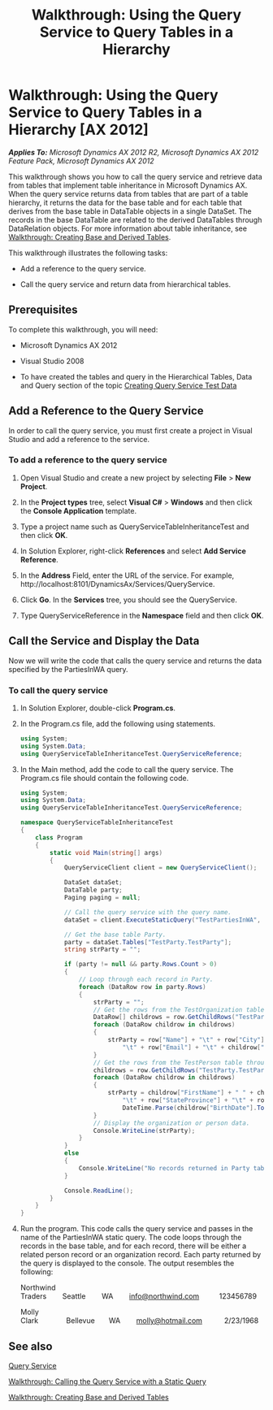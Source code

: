 ﻿---
title: 'Walkthrough: Using the Query Service to Query Tables in a Hierarchy'
TOCTitle: 'Walkthrough: Using the Query Service to Query Tables in a Hierarchy'
ms:assetid: 15c944d2-e4a6-4d7b-b790-83567a96a0b9
ms:mtpsurl: https://technet.microsoft.com/en-us/library/Gg843785(v=AX.60)
ms:contentKeyID: 35240628
ms.date: 11/07/2012
mtps_version: v=AX.60
dev_langs:
- csharp
---

# Walkthrough: Using the Query Service to Query Tables in a Hierarchy [AX 2012]


_**Applies To:** Microsoft Dynamics AX 2012 R2, Microsoft Dynamics AX 2012 Feature Pack, Microsoft Dynamics AX 2012_

This walkthrough shows you how to call the query service and retrieve data from tables that implement table inheritance in Microsoft Dynamics AX. When the query service returns data from tables that are part of a table hierarchy, it returns the data for the base table and for each table that derives from the base table in DataTable objects in a single DataSet. The records in the base DataTable are related to the derived DataTables through DataRelation objects. For more information about table inheritance, see [Walkthrough: Creating Base and Derived Tables](https://technet.microsoft.com/en-us/library/gg844024\(v=ax.60\)).

This walkthrough illustrates the following tasks:

  - Add a reference to the query service.

  - Call the query service and return data from hierarchical tables.

## Prerequisites

To complete this walkthrough, you will need:

  - Microsoft Dynamics AX 2012

  - Visual Studio 2008

  - To have created the tables and query in the Hierarchical Tables, Data and Query section of the topic [Creating Query Service Test Data](creating-query-service-test-data.md)

## Add a Reference to the Query Service

In order to call the query service, you must first create a project in Visual Studio and add a reference to the service.

### To add a reference to the query service

1.  Open Visual Studio and create a new project by selecting **File** \> **New Project**.

2.  In the **Project types** tree, select **Visual C\#** \> **Windows** and then click the **Console Application** template.

3.  Type a project name such as QueryServiceTableInheritanceTest and then click **OK**.

4.  In Solution Explorer, right-click **References** and select **Add Service Reference**.

5.  In the **Address** Field, enter the URL of the service. For example, http://localhost:8101/DynamicsAx/Services/QueryService.

6.  Click **Go**. In the **Services** tree, you should see the QueryService.

7.  Type QueryServiceReference in the **Namespace** field and then click **OK**.

## Call the Service and Display the Data

Now we will write the code that calls the query service and returns the data specified by the PartiesInWA query.

### To call the query service

1.  In Solution Explorer, double-click **Program.cs**.

2.  In the Program.cs file, add the following using statements.
    
    ``` csharp
    using System;
    using System.Data;
    using QueryServiceTableInheritanceTest.QueryServiceReference;
    ```

3.  In the Main method, add the code to call the query service. The Program.cs file should contain the following code.
    
    ``` csharp
    using System;
    using System.Data;
    using QueryServiceTableInheritanceTest.QueryServiceReference;
    
    namespace QueryServiceTableInheritanceTest
    {
        class Program
        {
            static void Main(string[] args)
            {
                QueryServiceClient client = new QueryServiceClient();
    
                DataSet dataSet;
                DataTable party;
                Paging paging = null;
    
                // Call the query service with the query name.
                dataSet = client.ExecuteStaticQuery("TestPartiesInWA", ref paging);
    
                // Get the base table Party.
                party = dataSet.Tables["TestParty.TestParty"];
                string strParty = "";
    
                if (party != null && party.Rows.Count > 0)
                {
                    // Loop through each record in Party. 
                    foreach (DataRow row in party.Rows)
                    {
                        strParty = "";
                        // Get the rows from the TestOrganization table through the table relation.
                        DataRow[] childrows = row.GetChildRows("TestParty.TestParty_TestParty.TestOrganization");
                        foreach (DataRow childrow in childrows)
                        {
                            strParty = row["Name"] + "\t" + row["City"] + "\t" + row["StateProvince"] + 
                                "\t" + row["Email"] + "\t" + childrow["DUNSNumber"];
                        }
                        // Get the rows from the TestPerson table through the table relation.
                        childrows = row.GetChildRows("TestParty.TestParty_TestParty.TestPerson");
                        foreach (DataRow childrow in childrows)
                        {
                            strParty = childrow["FirstName"] + " " + childrow["LastName"] + "\t" + row["City"] + 
                                "\t" + row["StateProvince"] + "\t" + row["Email"] + "\t" +
                                DateTime.Parse(childrow["BirthDate"].ToString()).ToShortDateString();
                        }
                        // Display the organization or person data.
                        Console.WriteLine(strParty);
                    }
                }
                else
                {
                    Console.WriteLine("No records returned in Party table.");
                }
    
                Console.ReadLine();
            }
        }
    }
    ```

4.  Run the program. This code calls the query service and passes in the name of the PartiesInWA static query. The code loops through the records in the base table, and for each record, there will be either a related person record or an organization record. Each party returned by the query is displayed to the console. The output resembles the following:
    
    Northwind Traders        Seattle        WA        info@northwind.com          123456789
    
    Molly Clark              Bellevue       WA        molly@hotmail.com           2/23/1968

## See also

[Query Service](query-service.md)

[Walkthrough: Calling the Query Service with a Static Query](walkthrough-calling-the-query-service-with-a-static-query.md)

[Walkthrough: Creating Base and Derived Tables](https://technet.microsoft.com/en-us/library/gg844024\(v=ax.60\))

